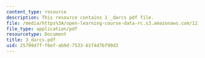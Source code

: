 ```yaml
---
content_type: resource
description: This resource contains 1 _darcs pdf file.
file: /media/https%3A/open-learning-course-data-rc.s3.amazonaws.com/12-453-crosby-lectures-in-geology-history-of-africa-fall-2005/25799d7ff6efab9d7533b1f4d7bf99d3_3_darcs.pdf
file_type: application/pdf
resourcetype: Document
title: 3_darcs.pdf
uid: 25799d7f-f6ef-ab9d-7533-b1f4d7bf99d3
---
```

